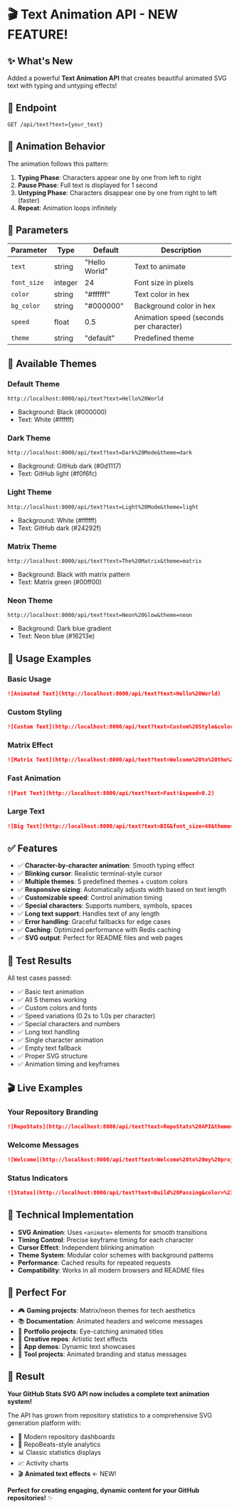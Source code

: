# 🎬 Text Animation API - NEW FEATURE!

## ✨ **What's New**

Added a powerful **Text Animation API** that creates beautiful animated SVG text with typing and untyping effects!

## 🚀 **Endpoint**

```
GET /api/text?text={your_text}
```

## 🎯 **Animation Behavior**

The animation follows this pattern:
1. **Typing Phase**: Characters appear one by one from left to right
2. **Pause Phase**: Full text is displayed for 1 second  
3. **Untyping Phase**: Characters disappear one by one from right to left (faster)
4. **Repeat**: Animation loops infinitely

## 📝 **Parameters**

| Parameter | Type | Default | Description |
|-----------|------|---------|-------------|
| `text` | string | "Hello World" | Text to animate |
| `font_size` | integer | 24 | Font size in pixels |
| `color` | string | "#ffffff" | Text color in hex |
| `bg_color` | string | "#000000" | Background color in hex |
| `speed` | float | 0.5 | Animation speed (seconds per character) |
| `theme` | string | "default" | Predefined theme |

## 🎨 **Available Themes**

### **Default Theme**
```
http://localhost:8000/api/text?text=Hello%20World
```
- Background: Black (#000000)
- Text: White (#ffffff)

### **Dark Theme**
```
http://localhost:8000/api/text?text=Dark%20Mode&theme=dark
```
- Background: GitHub dark (#0d1117)
- Text: GitHub light (#f0f6fc)

### **Light Theme**
```
http://localhost:8000/api/text?text=Light%20Mode&theme=light
```
- Background: White (#ffffff)
- Text: GitHub dark (#24292f)

### **Matrix Theme**
```
http://localhost:8000/api/text?text=The%20Matrix&theme=matrix
```
- Background: Black with matrix pattern
- Text: Matrix green (#00ff00)

### **Neon Theme**
```
http://localhost:8000/api/text?text=Neon%20Glow&theme=neon
```
- Background: Dark blue gradient
- Text: Neon blue (#16213e)

## 🎯 **Usage Examples**

### **Basic Usage**
```markdown
![Animated Text](http://localhost:8000/api/text?text=Hello%20World)
```

### **Custom Styling**
```markdown
![Custom Text](http://localhost:8000/api/text?text=Custom%20Style&color=%23ff6b6b&bg_color=%23282c34&font_size=32)
```

### **Matrix Effect**
```markdown
![Matrix Text](http://localhost:8000/api/text?text=Welcome%20to%20the%20Matrix&theme=matrix)
```

### **Fast Animation**
```markdown
![Fast Text](http://localhost:8000/api/text?text=Fast!&speed=0.2)
```

### **Large Text**
```markdown
![Big Text](http://localhost:8000/api/text?text=BIG&font_size=48&theme=neon)
```

## ✅ **Features**

- ✅ **Character-by-character animation**: Smooth typing effect
- ✅ **Blinking cursor**: Realistic terminal-style cursor
- ✅ **Multiple themes**: 5 predefined themes + custom colors
- ✅ **Responsive sizing**: Automatically adjusts width based on text length
- ✅ **Customizable speed**: Control animation timing
- ✅ **Special characters**: Supports numbers, symbols, spaces
- ✅ **Long text support**: Handles text of any length
- ✅ **Error handling**: Graceful fallbacks for edge cases
- ✅ **Caching**: Optimized performance with Redis caching
- ✅ **SVG output**: Perfect for README files and web pages

## 🧪 **Test Results**

All test cases passed:
- ✅ Basic text animation
- ✅ All 5 themes working
- ✅ Custom colors and fonts
- ✅ Speed variations (0.2s to 1.0s per character)
- ✅ Special characters and numbers
- ✅ Long text handling
- ✅ Single character animation
- ✅ Empty text fallback
- ✅ Proper SVG structure
- ✅ Animation timing and keyframes

## 🎬 **Live Examples**

### **Your Repository Branding**
```markdown
![RepoStats](http://localhost:8000/api/text?text=RepoStats%20API&theme=matrix&font_size=32)
```

### **Welcome Messages**
```markdown
![Welcome](http://localhost:8000/api/text?text=Welcome%20to%20my%20project!&theme=dark)
```

### **Status Indicators**
```markdown
![Status](http://localhost:8000/api/text?text=Build%20Passing&color=%2300ff00&bg_color=%23000000)
```

## 🔧 **Technical Implementation**

- **SVG Animation**: Uses `<animate>` elements for smooth transitions
- **Timing Control**: Precise keyframe timing for each character
- **Cursor Effect**: Independent blinking animation
- **Theme System**: Modular color schemes with background patterns
- **Performance**: Cached results for repeated requests
- **Compatibility**: Works in all modern browsers and README files

## 🎯 **Perfect For**

- 🎮 **Gaming projects**: Matrix/neon themes for tech aesthetics
- 📚 **Documentation**: Animated headers and welcome messages
- 🚀 **Portfolio projects**: Eye-catching animated titles
- 🎨 **Creative repos**: Artistic text effects
- 📱 **App demos**: Dynamic text showcases
- 🔧 **Tool projects**: Animated branding and status messages

## 🌟 **Result**

**Your GitHub Stats SVG API now includes a complete text animation system!**

The API has grown from repository statistics to a comprehensive SVG generation platform with:
- 🌙 Modern repository dashboards
- 🎨 RepoBeats-style analytics
- 📊 Classic statistics displays
- 📈 Activity charts
- 🎬 **Animated text effects** ← NEW!

**Perfect for creating engaging, dynamic content for your GitHub repositories!** ✨
